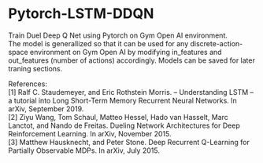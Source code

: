 # Pytorch-LSTM-DDQN
Train Duel Deep Q Net using Pytorch on Gym Open AI environment.  
The model is generallized so that it can be used for any discrete-action-space environment 
on Gym Open AI by modifying in_features and out_features (number of actions) accordingly. 
Models can be saved for later traning sections.
  
References:  
[1] Ralf C. Staudemeyer, and Eric Rothstein Morris. – Understanding LSTM –
a tutorial into Long Short-Term Memory Recurrent Neural Networks. In arXiv, September 2019.    
[2] Ziyu Wang, Tom Schaul, Matteo Hessel, Hado van Hasselt, Marc Lanctot, and Nando de Freitas.
Dueling Network Architectures for Deep Reinforcement Learning. In arXiv, November 2015.  
[3] Matthew Hausknecht, and Peter Stone. Deep Recurrent Q-Learning for Partially Observable 
MDPs. In arXiv, July 2015.

